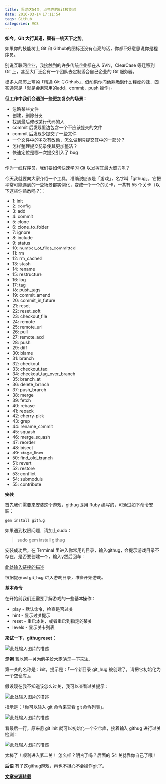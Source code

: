 ```yaml
---
title: 闯过这54关，点亮你的Git技能树
date: 2016-03-14 17:11:54
tags: GitHub
categories: VCS
---
```



**如今，Git 大行其道，颇有一统天下之势**。

如果你的技能树上 Git 和 Github的图标还没有点亮的话，你都不好意思说你是程序员。

别说互联网企业，我接触到的许多传统企业都在从 SVN，ClearCase 等迁移到 Git 上，甚至大厂还会有一个团队去定制适合自己企业的 Git 服务器。

很多人简历上写的「精通 Git 与Github」，但如果你问他熟悉到什么程度的话，回答通常是「就是会用常用的add，commit，push 操作」。

**但工作中我们会遇到一些更加复杂的场景：**
<!--more-->
* 忽略某些文件 
* 创建，删除分支
 * 找到最后修改某行代码的人
 * commit 后发现里边包含一个不应该提交的文件 
* commit 后发现少提交了一些文件 
* 一个文件中的多次有改动，怎么做到只提交其中的一部分？
 * 怎样整理提交记录使其更加整洁？ 
* 快速定位是哪一次提交引入了 bug 
* ...

作为一线程序员，我们要如何快速学习 Git 以发挥其最大威力呢？

今天我就要向大家介绍一个工具，准确说应该是「游戏」，名字叫「githug」，它把平常可能遇到的一些场景都实例化，变成一个一个的关卡，一共有 55 个关卡（以下这些你熟悉吗？）：

-  1: init
-  2: config
-  3: add
-  4: commit
-  5: clone
-  6: clone_to_folder
-  7: ignore
-  8: include
-  9: status
-  10: number_of_files_committed
-  11: rm
-  12: rm_cached
-  13: stash
-  14: rename
-  15: restructure
-  16: log
-  17: tag
-  18: push_tags
-  19: commit_amend
-  20: commit_in_future
-  21: reset
-  22: reset_soft
-  23: checkout_file
-  24: remote
-  25: remote_url
-  26: pull
-  27: remote_add
-  28: push
-  29: diff
-  30: blame
-  31: branch
-  32: checkout
-  33: checkout_tag
-  34: checkout_tag_over_branch
-  35: branch_at
-  36: delete_branch
-  37: push_branch
-  38: merge
-  39: fetch
-  40: rebase
-  41: repack
-  42: cherry-pick
-  43: grep
-  44: rename_commit
-  45: squash
-  46: merge_squash
-  47: reorder
-  48: bisect
-  49: stage_lines
-  50: find_old_branch
-  51: revert
-  52: restore
-  53: conflict
-  54: submodule
-  55: contribute


**安装**

首先我们需要来安装这个游戏，githug 是用 Ruby 编写的，可通过如下命令安装：

    gem install githug

 如果遇到权限问题，请加上sudo：
 

> sudo gem install githug

安装成功后，在 Terminal 里进入你常用的目录，输入githug，会提示游戏目录不存在，是否要创建一个，输入y然后回车：

[此处输入链接的描述][1]


  根据提示cd git_hug 进入游戏目录，准备开始游戏。
  
  **基本命令**
  
在开始前我们还需要了解游戏的一些基本操作：

 - play - 默认命令，检查是否过关
 - hint - 显示过关提示
 - reset - 重启本关，或者重启到指定的某关
 - levels - 显示关卡列表
 
 **来试一下，githug reset：**

![此处输入图片的描述][2]

**示例**
我以第一关为例子给大家演示一下玩法。

第一关的名称是：init，提示是：「一个新目录 git_hug 被创建了，请把它初始化为一个空仓库」。

假设现在我不知道该怎么过关，我可以查看过关提示：

![此处输入图片的描述][3]

指示是：「你可以输入 git 命令来查看 git 命令列表」。

![此处输入图片的描述][4]

看最后一行，原来用 git init 就可以初始化一个空仓库，接着输入 githug 进行过关检测：

![此处输入图片的描述][5]

太棒了！顺利进入第二关！
怎么样？明白了吗？后面的 54 关就靠你自己了哦！

**后语**
有了这githug游戏，再也不担心不会操作git了。

**[文章来源转载][6]**


  [1]: http://mmbiz.qpic.cn/mmbiz/meG6Vo0Mevj2pbrPwhHZl5r4fsUIQJnFzsG18hJtKX2l1WjItoRO1vicObuZCqzKQ0bIE1yLIgHV9IiaEqLXR1uQ/640?wx_fmt=png&tp=webp&wxfrom=5&wx_lazy=1
  [2]: http://mmbiz.qpic.cn/mmbiz/meG6Vo0Mevj2pbrPwhHZl5r4fsUIQJnFFN5UxtBGRfSOBicSrLJ7BQs1VxCgW4kAgkibRG6iaaIPgxNYgXaXSdv9Q/640?wx_fmt=png&tp=webp&wxfrom=5&wx_lazy=1
  [3]: http://mmbiz.qpic.cn/mmbiz/meG6Vo0Mevj2pbrPwhHZl5r4fsUIQJnFzLrprXs6SXXSopibZcAUYSDvWKAbu5U2gnkwb0ic2rpoDY2LvDqHM2Fw/640?wx_fmt=png&tp=webp&wxfrom=5&wx_lazy=1
  [4]: http://mmbiz.qpic.cn/mmbiz/meG6Vo0Mevj2pbrPwhHZl5r4fsUIQJnFop08AtGYCUzfTGwibWXSQVRTGH5yM9BicPyc1yhP8LjIiaqh0bCrFyU6A/640?wx_fmt=png&tp=webp&wxfrom=5&wx_lazy=1
  [5]: http://mmbiz.qpic.cn/mmbiz/meG6Vo0Mevj2pbrPwhHZl5r4fsUIQJnFKYVUMfz9FvsN7txRvfokYsgrroxjs029KrWOzKicK0iaKGz1sO5x2boA/640?wx_fmt=png&tp=webp&wxfrom=5&wx_lazy=1
  [6]: http://mp.weixin.qq.com/s?__biz=MjM5MTA1MjAxMQ==&mid=401590191&idx=1&sn=099554635426602311a82429519fdc41&scene=1&srcid=01178OETHw3jwBnIUXbcSQJi#rd